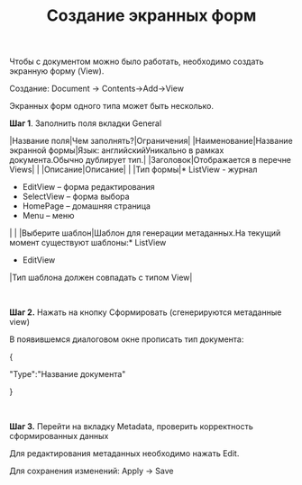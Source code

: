 ﻿---
layout: default
title: Создание экранных форм
position: 
categories: 
tags: 
---

Чтобы с документом можно было работать, необходимо создать экранную форму (View).

Создание: Document -> Contents->Add->View

Экранных форм одного типа может быть несколько.

**Шаг 1**. Заполнить поля вкладки General

|Название поля|Чем заполнять?|Ограничения|
|Наименование|Название экранной формы|Язык: английскийУникально в рамках документа.Обычно дублирует тип.|
|Заголовок|Отображается в перечне Views| |
|Описание|Описание| |
|Тип формы|* ListView - журнал
* EditView – форма редактирования
* SelectView – форма выбора
* HomePage – домашняя страница
* Menu – меню

| |
|Выберите шаблон|Шаблон для генерации метаданных.На текущий момент существуют шаблоны:* ListView
* EditView

|Тип шаблона должен совпадать с типом View|

 

**Шаг 2.** Нажать на кнопку Сформировать (сгенерируются метаданные view)

В появившемся диалоговом окне прописать тип документа:

{

"Type":"Название документа"

}

 

**Шаг 3.** Перейти на вкладку Metadata, проверить корректность сформированных данных

Для редактирования метаданных необходимо нажать Edit.

Для сохранения изменений: Apply -> Save

